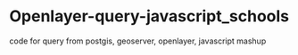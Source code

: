 # Openlayer-query-javascript_schools
code for query from postgis, geoserver, openlayer, javascript mashup
